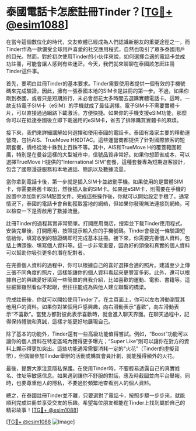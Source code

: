 # 泰國電話卡怎麽註冊Tinder？[[TG💪+ @esim1088](https://t.me/s/esim1088)]

在當今這個數位化的時代，交友軟體已經成為人們認識新朋友的重要途徑之一，而Tinder作為一款備受全球用戶喜愛的社交應用程式，自然也吸引了眾多泰國用戶的目光。然而，對於初次使用Tinder的小伙伴來說，如何選擇合適的電話卡並成功註冊，可能會讓人感到有些迷茫。今天，我們就來聊聊在泰國該怎麽註冊Tinder這件事。

首先，要明白註冊Tinder的基本要求。Tinder需要使用者提供一個有效的手機號碼來完成驗證，因此，擁有一張泰國本地的SIM卡是註冊的第一步。不過，如果你剛到泰國，或者只是短期旅行，未必會想花太多時間去選購實體電話卡。這時，一款支持電子SIM卡（eSIM）的手機就成了最佳選擇。電子SIM卡不需要實體卡片，可以直接通過網路下載激活，方便快捷。如果你的手機支援eSIM功能，那麼你可以在抵達泰國後立即下載適用的eSIM卡，省去了排隊購買實體卡的麻煩。

接下來，我們來詳細講解如何選擇和使用泰國的電話卡。泰國有幾家主要的移動運營商，包括AIS、TrueMove H和DTAC。這些運營商都提供了針對國際旅客的短期套餐，價格從幾十銖到上百銖不等。其中，AIS和TrueMove H的覆蓋範圍較廣，特別是在曼谷這樣的大型城市中，信號品質非常好。如果你想節省成本，可以選擇TrueMove H提供的“International SIM”套餐，這種套餐專為短期遊客設計，包含了國際漫遊服務和本地通話、簡訊以及數據流量。

當你拿到電話卡後，第一步就是插入SIM卡並啟動手機。如果使用的是實體SIM卡，你需要將舊卡取出，然後插入新的SIM卡。如果是eSIM卡，則需要在手機的設置中添加新的SIM配置文件。完成這些操作後，你就可以開始設定手機了。通常情況下，泰國的電話卡會自動獲取當地的網絡，但如果你發現無法連接到網絡，可以檢查一下是否啟用了數據流量。

註冊Tinder的過程其實非常簡單。打開應用商店，搜索並下載Tinder應用程式。安裝完畢後，打開應用，按照提示輸入你的手機號碼。Tinder會發送一條驗證短信給你，填寫收到的驗證碼即可完成基本註冊。接下來，你需要完善個人資料，包括上傳頭像、填寫個人資料等。這一步非常重要，因為好的頭像和真實的個人資料可以幫助你吸引更多的潛在配對者。

在完善個人資料的過程中，你可以根據自己的喜好選擇合適的照片。建議至少上傳三張不同角度的照片，這樣能讓你的個人資料看起來更豐富多彩。此外，還可以根據自己的興趣愛好填寫一些簡單的自我介紹，比如喜歡的運動、電影、書籍等。這些細節雖然看似不起眼，但往往能成為與他人建立聯繫的橋梁。

完成註冊後，你就可以開始使用Tinder了。在主頁面上，你可以左右滑動瀏覽其他用戶的資料。如果你對某個用戶感興趣，向右滑動表示“喜歡”，向左滑動表示“不喜歡”。當雙方都對彼此表示喜歡時，就會進入聊天界面。在聊天過程中，記得保持禮貌和真誠，這樣才能更好地展現自己。

除了基本的功能外，Tinder還有一些高級功能值得嘗試。例如，“Boost”功能可以讓你的個人資料在特定區域內獲得更多曝光；“Super Like”則可以讓你在對方的資料上顯示得更加突出。這些功能通常需要消耗一定的“火花”（Tinder的虛擬貨幣），但偶爾參加Tinder舉辦的活動或購買會員計劃，就能獲得額外的火花。

最後，提醒大家注意隱私保護。在使用Tinder時，不要輕易透露自己的真實姓名、住址等敏感信息。如果遇到讓你不舒服的對話，應及時截圖並向平台舉報。同時，也要尊重他人的隱私，不要過於頻繁地查看別人的個人資料。

總之，在泰國註冊Tinder並不難，只要選對了電話卡，按照步驟一步步來，就能順利完成註冊並享受交友的乐趣。希望每位朋友都能在Tinder上找到屬於自己的精彩故事！[[TG💪+ @esim1088](https://t.me/s/esim1088)]

[[TG💪+ @esim1088](https://t.me/s/esim1088) ![Image](https://i.postimg.cc/4NQfJmqS/Snipaste-2025-05-13-00-14-12.png)]